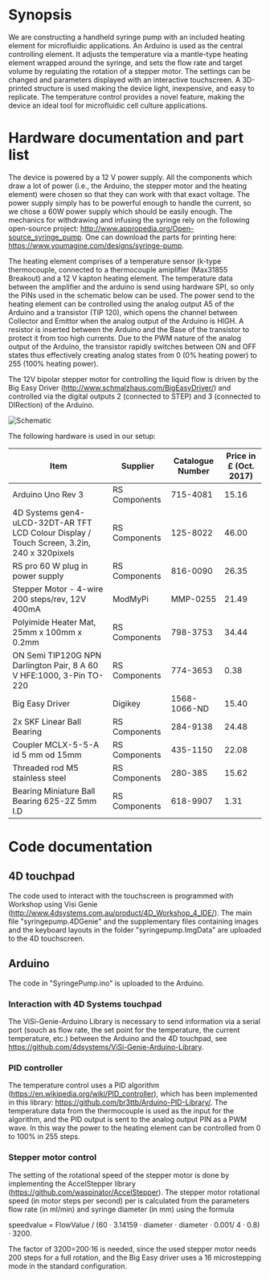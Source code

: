 # Synopsis

We are constructing a handheld syringe pump with an included heating element for microfluidic applications. An Arduino is used as the central controlling element. It adjusts the temperature via a mantle-type heating element wrapped around the syringe, and sets the flow rate and target volume by regulating the rotation of a stepper motor. The settings can be changed and parameters displayed with an interactive touchscreen. A 3D-printed structure is used making the device light, inexpensive, and easy to replicate. The temperature control provides a novel feature, making the device an ideal tool for microfluidic cell culture applications.

# Hardware documentation and part list

The device is powered by a 12 V power supply. All the components which draw a lot of power (i.e., the Arduino, the stepper motor and the heating element) were chosen so that they can work with that exact voltage. The power supply simply has to be powerful enough to handle the current, so we chose a 60W power supply which should be easily enough.
The mechanics for withdrawing and infusing the syringe rely on the following open-source project: http://www.appropedia.org/Open-source_syringe_pump. One can download the parts for printing here: https://www.youmagine.com/designs/syringe-pump.

The heating element comprises of a temperature sensor (k-type thermocouple, connected to a thermocouple amiplifier (Max31855 Breakout) and a 12 V kapton heating element. The temperature data between the amplifier and the arduino is send using hardware SPI, so only the PINs used in the schematic below can be used. The power send to the heating element can be controlled using the analog output A5 of the Arduino and a transistor (TIP 120), which opens the channel between Collector and Emittor when the analog output of the Arduino is HIGH. A resistor is inserted between the Arduino and the Base of the transistor to protect it from too high currents. Due to the PWM nature of the analog output of the Arduino, the transistor rapidly switches between ON and OFF states thus effectively creating analog states from 0 (0% heating power) to 255 (100% heating power).

The 12V bipolar stepper motor for controlling the liquid flow is driven by the Big Easy Driver (http://www.schmalzhaus.com/BigEasyDriver/) and controlled via the digital outputs 2 (connected to STEP) and 3 (connected to DIRection) of the Arduino. 

![Schematic](https://user-images.githubusercontent.com/29552824/31829846-63d35f00-b5b6-11e7-8908-ae37bb1dc314.png)

The following hardware is used in our setup:

| **Item**                                                                                    | **Supplier**  | **Catalogue Number** | **Price in £ (Oct. 2017)** |
|---------------------------------------------------------------------------------------------|---------------|----------------------|----------------------------|
| Arduino Uno Rev 3                                                                           | RS Components | 715-4081             | 15.16                      |
| 4D Systems gen4-uLCD-32DT-AR TFT LCD  Colour Display / Touch Screen, 3.2in, 240 x 320pixels | RS Components | 125-8022             | 46.00                      |
| RS pro 60 W plug in power supply                                                            | RS Components | 816-0090             | 26.35                      |
| Stepper Motor - 4-wire 200 steps/rev, 12V 400mA                                             | ModMyPi       | MMP-0255             | 21.49                      |
| Polyimide Heater Mat, 25mm x 100mm x 0.2mm                                                  | RS Components | 798-3753             | 34.44                      |
| ON Semi TIP120G NPN Darlington Pair, 8 A 60 V HFE:1000, 3-Pin TO-220                        | RS Components | 774-3653             | 0.38                       |
| Big Easy Driver                                                                             | Digikey       | 1568-1066-ND         | 15.40                      |
| 2x SKF Linear Ball Bearing                                                                  | RS Components | 284-9138             | 24.48                      |
| Coupler MCLX-5-5-A id 5 mm od 15mm                                                          | RS Components | 435-1150             | 22.08                      |
| Threaded rod M5 stainless steel                                                             | RS Components | 280-385              | 15.62                      |
| Bearing Miniature Ball Bearing 625-2Z 5mm I.D                                               | RS Components | 618-9907             | 1.31                       |

# Code documentation

## 4D touchpad
The code used to interact with the touchscreen is programmed with Workshop using Visi Genie (http://www.4dsystems.com.au/product/4D_Workshop_4_IDE/). The main file "syringepump.4DGenie" and the supplementary files containing images and the keyboard layouts in the folder "syringepump.ImgData" are uploaded to the 4D touchscreen.

## Arduino

The code in "SyringePump.ino" is uploaded to the Arduino.

### Interaction with 4D Systems touchpad
The ViSi-Genie-Arduino Library is necessary to send information via a serial port (souch as flow rate, the set point for the temperature, the current temperature, etc.) between the Arduino and the 4D touchpad, see https://github.com/4dsystems/ViSi-Genie-Arduino-Library.

### PID controller
The temperature control uses a PID algorithm (https://en.wikipedia.org/wiki/PID_controller), which has been implemented in this library: https://github.com/br3ttb/Arduino-PID-Library/. The temperature data from the thermocouple is used as the input for the algorithm, and the PID output is sent to the analog output PIN as a PWM wave. In this way the power to the heating element can be controlled from 0 to 100% in 255 steps.

### Stepper motor control
The setting of the rotational speed of the stepper motor is done by implementing the AccelStepper library (https://github.com/waspinator/AccelStepper). The stepper motor rotational speed (in motor steps per second) per is calculated from the parameters flow rate (in ml/min) and syringe diameter (in mm) using the formula 

speedvalue = FlowValue / (60 · 3.14159 · diameter · diameter · 0.001/ 4 · 0.8) · 3200.

The factor of 3200=200·16 is needed, since the used stepper motor needs 200 steps for a full rotation, and the Big Easy driver uses a 16 microstepping mode in the standard configuration. 
